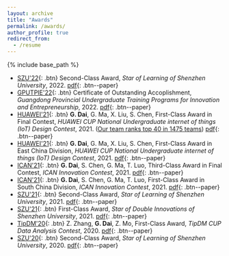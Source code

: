 ```yaml
---
layout: archive
title: "Awards"
permalink: /awards/
author_profile: true
redirect_from:
  - /resume
---
```


{% include base_path %}

* [SZU'22](https://en.szu.edu.cn/){: .btn} Second-Class Award, *Star of Learning of Shenzhen University*, 2022. [pdf](https://guohaodai.github.io/files/awd_star_learn_22.pdf){: .btn--paper}
* [GPUTPIE'22](http://jwb.szu.edu.cn/info/1358/2013.htm){: .btn} Certificate of Outstanding Accoplishment, *Guangdong Provincial Undergraduate Training Programs for Innovation and Entrepreneurship*, 2022. [pdf](https://guohaodai.github.io/files/awd_train_prog_22.pdf){: .btn--paper}
* [HUAWEI'21](http://iot.sjtu.edu.cn/Default.aspx){: .btn} **G. Dai**, G. Ma, X. Liu, S. Chen, First-Class Award in Final Contest, *HUAWEI CUP National Undergraduate internet of things (IoT) Design Contest*, 2021. (<u>Our team ranks top 40 in 1475 teams</u>) [pdf](https://guohaodai.github.io/files/awd_HW_final_21.pdf){: .btn--paper}
* [HUAWEI'21](http://iot.sjtu.edu.cn/Default.aspx){: .btn} **G. Dai**, G. Ma, X. Liu, S. Chen, First-Class Award in East China Division, *HUAWEI CUP National Undergraduate internet of things (IoT) Design Contest*, 2021. [pdf](https://guohaodai.github.io/files/awd_HW_east_21.pdf){: .btn--paper} 
* [ICAN'21](http://www.g-ican.com/home/index){: .btn} **G. Dai**, S. Chen, G. Ma, T. Luo, Third-Class Award in Final Contest, *ICAN Innovation Contest*, 2021. [pdf](https://guohaodai.github.io/files/awd_ICAN_final_21.pdf){: .btn--paper}
* [ICAN'21](http://www.g-ican.com/home/index){: .btn} **G. Dai**, S. Chen, G. Ma, T. Luo, First-Class Award in South China Division, *ICAN Innovation Contest*, 2021. [pdf](https://guohaodai.github.io/files/awd_ICAN_HUANAN_21.pdf){: .btn--paper}
* [SZU'21](https://en.szu.edu.cn/){: .btn} Second-Class Award, *Star of Learning of Shenzhen University*, 2021. [pdf](https://guohaodai.github.io/files/awd_star_learn_21.pdf){: .btn--paper}
* [SZU'21](https://en.szu.edu.cn/){: .btn} First-Class Award, *Star of Double Innovations of Shenzhen University*, 2021. [pdf](https://guohaodai.github.io/files/awd_star_inno_21.pdf){: .btn--paper}
* [TipDM'20](https://www.tipdm.org:10010/#/competition/1557899215680741376/introduce){: .btn} Z. Zhang, **G. Dai**,  Z. Mo, First-Class Award, *TipDM CUP Data Analysis Contest*, 2020. [pdf](https://guohaodai.github.io/files/awd_teddy_20.pdf){: .btn--paper}
* [SZU'20](https://en.szu.edu.cn/){: .btn} Second-Class Award, *Star of Learning of Shenzhen University*, 2020. [pdf](https://guohaodai.github.io/files/awd_star_learn_20.pdf){: .btn--paper}

